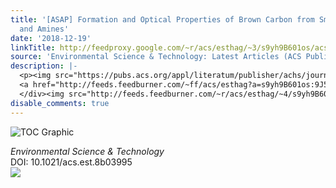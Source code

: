```yaml
---
title: '[ASAP] Formation and Optical Properties of Brown Carbon from Small a-Dicarbonyls
  and Amines'
date: '2018-12-19'
linkTitle: http://feedproxy.google.com/~r/acs/esthag/~3/s9yh9B601os/acs.est.8b03995
source: 'Environmental Science & Technology: Latest Articles (ACS Publications)'
description: |-
  <p><img src="https://pubs.acs.org/appl/literatum/publisher/achs/journals/content/esthag/0/esthag.ahead-of-print/acs.est.8b03995/20181218/images/medium/es-2018-03995m_0006.gif" alt="TOC Graphic"/></p><div><cite>Environmental Science & Technology</cite></div><div>DOI: 10.1021/acs.est.8b03995</div><div class="feedflare">
  <a href="http://feeds.feedburner.com/~ff/acs/esthag?a=s9yh9B601os:9J5196erK-o:yIl2AUoC8zA"><img src="http://feeds.feedburner.com/~ff/acs/esthag?d=yIl2AUoC8zA" border="0"></img></a>
  </div><img src="http://feeds.feedburner.com/~r/acs/esthag/~4/s9yh9B601os" height="1" width="1" ...
disable_comments: true
---
```

<p><img src="https://pubs.acs.org/appl/literatum/publisher/achs/journals/content/esthag/0/esthag.ahead-of-print/acs.est.8b03995/20181218/images/medium/es-2018-03995m_0006.gif" alt="TOC Graphic"/></p><div><cite>Environmental Science & Technology</cite></div><div>DOI: 10.1021/acs.est.8b03995</div><div class="feedflare">
<a href="http://feeds.feedburner.com/~ff/acs/esthag?a=s9yh9B601os:9J5196erK-o:yIl2AUoC8zA"><img src="http://feeds.feedburner.com/~ff/acs/esthag?d=yIl2AUoC8zA" border="0"></img></a>
</div><img src="http://feeds.feedburner.com/~r/acs/esthag/~4/s9yh9B601os" height="1" width="1" ...